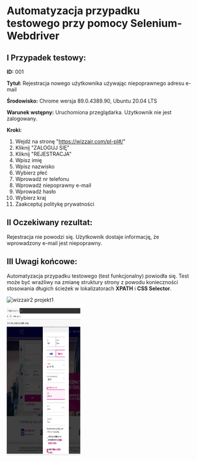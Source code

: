 # Automatyzacja przypadku testowego przy pomocy Selenium-Webdriver #

## **I Przypadek testowy:** ##

**ID:** 001

**Tytuł:** Rejestracja nowego użytkownika używając niepoprawnego adresu e-mail

**Środowisko:** Chrome wersja 89.0.4389.90, Ubuntu 20.04 LTS

**Warunek wstępny:** Uruchomiona przeglądarka. Użytkownik nie jest zalogowany.

**Kroki:**
1. Wejdź na stronę "https://wizzair.com/pl-pl#/"
2. Kliknij "ZALOGUJ SIĘ" 
3. Kliknij "REJESTRACJA" 
4. Wpisz imię 
5. Wpisz nazwisko 
6. Wybierz płeć
7. Wprowadź nr telefonu 
8. Wprowadź niepoprawny e-mail 
9. Wprowadź hasło 
10. Wybierz kraj  
11. Zaakceptuj politykę prywatności  

## **II Oczekiwany rezultat:** ## 
Rejestracja nie powodzi się. Użytkownik dostaje informację, że wprowadzony e-mail jest niepoprawny.

## **III Uwagi końcowe:** ## 
Automatyzacja przypadku testowego (test funkcjonalny) powiodła się. Test może być wrażliwy na zmianę struktury strony z powodu konieczności stosowania długich ścieżek w lokalizatorach **XPATH** i **CSS Selector**. 

![wizzair2 projekt1](https://user-images.githubusercontent.com/53537695/113926992-2f355600-97ed-11eb-8779-5b91ba92e343.png)

<img src="https://github.com/Jula90210/Automatyzacja-Selenium-Webdriver/blob/master/wizzair%20projekt1.png" width="200" height="400" />

